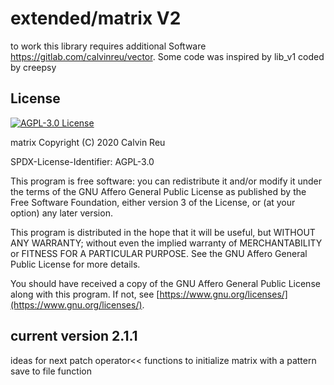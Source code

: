 # extended/matrix V2
to work this library requires additional Software https://gitlab.com/calvinreu/vector. Some code was inspired by lib_v1 coded by creepsy

## License

[![AGPL-3.0 License](https://www.gnu.org/graphics/agplv3-155x51.png)](https://www.gnu.org/licenses/agpl.html)

matrix
Copyright (C) 2020 Calvin Reu

SPDX-License-Identifier: AGPL-3.0

This program is free software: you can redistribute it and/or modify it under the terms of the GNU Affero General Public License as published by the Free Software Foundation, either version 3 of the License, or (at your option) any later version.

This program is distributed in the hope that it will be useful, but WITHOUT ANY WARRANTY; without even the implied warranty of MERCHANTABILITY or FITNESS FOR A PARTICULAR PURPOSE. See the GNU Affero General Public License for more details.

You should have received a copy of the GNU Affero General Public License along with this program. If not, see [https://www.gnu.org/licenses/](https://www.gnu.org/licenses/).

## current version 2.1.1
ideas for next patch
operator<<
functions to initialize matrix with a pattern
save to file function